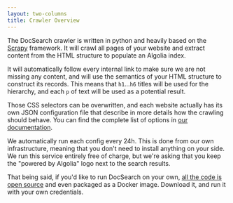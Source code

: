 ```yaml
---
layout: two-columns
title: Crawler Overview
---
```


The DocSearch crawler is written in python and heavily based on the [Scrapy][1]
framework. It will crawl all pages of your website and extract content from the
HTML structure to populate an Algolia index.

It will automatically follow every internal link to make sure we are not missing
any content, and will use the semantics of your HTML structure to construct its
records. This means that `h1`...`h6` titles will be used for the hierarchy, and
each `p` of text will be used as a potential result.

Those CSS selectors can be overwritten, and each website actually has its own
JSON configuration file that describe in more details how the crawling should
behave. You can find the complete list of options in [our documentation][2].

We automatically run each config every 24h. This is done from our own
infrastructure, meaning that you don't need to install anything on your side.
We run this service entirely free of charge, but we're asking that you keep the
"powered by Algolia" logo next to the search results.

That being said, if you'd like to run DocSearch on your own, [all the code is
open source][3] and even packaged as a Docker image. Download it, and run it
with your own credentials.

[1]: https://scrapy.org/

[2]: ./crawler-config.html

[3]: https://github.com/algolia/docsearch-scraper
